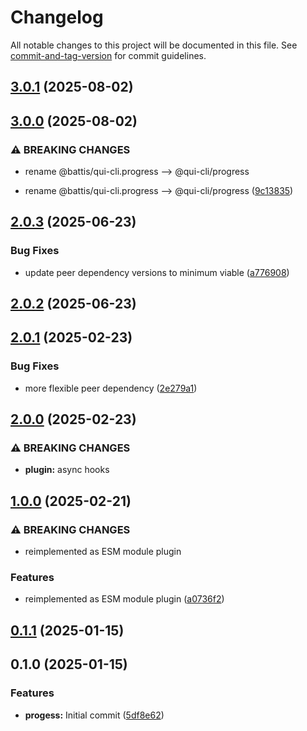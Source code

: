 # Changelog

All notable changes to this project will be documented in this file. See [commit-and-tag-version](https://github.com/absolute-version/commit-and-tag-version) for commit guidelines.

## [3.0.1](https://github.com/battis/qui-cli/compare/progress/3.0.0...progress/3.0.1) (2025-08-02)

## [3.0.0](https://github.com/battis/qui-cli/compare/progress/3.0.0...progress/3.0.0) (2025-08-02)

### ⚠ BREAKING CHANGES

- rename @battis/qui-cli.progress --> @qui-cli/progress

- rename @battis/qui-cli.progress --> @qui-cli/progress ([9c13835](https://github.com/battis/qui-cli/commit/9c13835d1a11b82eadb2ff2e04fd5f2b9c2a4824))

## [2.0.3](https://github.com/battis/qui-cli/compare/progress/2.0.2...progress/2.0.3) (2025-06-23)

### Bug Fixes

- update peer dependency versions to minimum viable ([a776908](https://github.com/battis/qui-cli/commit/a7769085adef6da665da7a67cb143af1e0bba6be))

## [2.0.2](https://github.com/battis/qui-cli/compare/progress/2.0.1...progress/2.0.2) (2025-06-23)

## [2.0.1](https://github.com/battis/qui-cli/compare/progress/2.0.0...progress/2.0.1) (2025-02-23)

### Bug Fixes

- more flexible peer dependency ([2e279a1](https://github.com/battis/qui-cli/commit/2e279a1305d4c508f66bd8376dd5b59efa2c3dbc))

## [2.0.0](https://github.com/battis/qui-cli/compare/progress/1.0.0...progress/2.0.0) (2025-02-23)

### ⚠ BREAKING CHANGES

- **plugin:** async hooks

## [1.0.0](https://github.com/battis/qui-cli/compare/progress/0.1.1...progress/1.0.0) (2025-02-21)

### ⚠ BREAKING CHANGES

- reimplemented as ESM module plugin

### Features

- reimplemented as ESM module plugin ([a0736f2](https://github.com/battis/qui-cli/commit/a0736f25a6e91373962314be0855b5a81e14b93a))

## [0.1.1](https://github.com/battis/qui-cli/compare/progress/0.1.0...progress/0.1.1) (2025-01-15)

## 0.1.0 (2025-01-15)

### Features

- **progess:** Initial commit ([5df8e62](https://github.com/battis/qui-cli/commit/5df8e62b575ebbcb13669e90c6b3916dff9d26f0))
